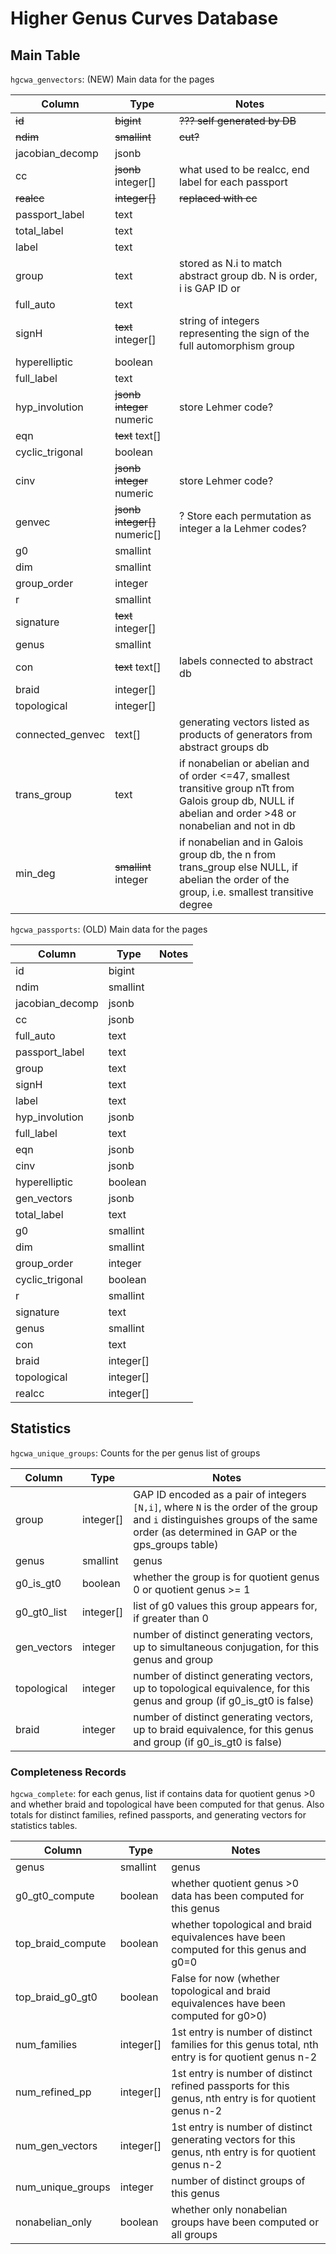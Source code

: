 # Higher Genus Curves Database



## Main Table

`hgcwa_genvectors`: (NEW) Main data for the pages

Column            | Type     | Notes
------------------|----------|------
~~id~~                | ~~bigint~~   | ~~??? self generated by DB~~
~~ndim~~              |~~smallint~~  |  ~~cut?~~
jacobian_decomp   | jsonb    |
cc                | ~~jsonb~~ integer[]    |  what used to be realcc, end label for each passport
~~realcc~~|~~integer[]~~|~~replaced with cc~~
passport_label|text|
total_label|text|
label|text|
group|text|  stored as N.i to match abstract group db.  N is order, i is GAP ID or 
full_auto|text|
signH|~~text~~ integer[]|string of integers representing the sign of the full automorphism group
hyperelliptic|boolean|
full_label|text|
hyp_involution|~~jsonb~~ ~~integer~~ numeric| store Lehmer code?
eqn|~~text~~ text[]|
cyclic_trigonal|boolean|
cinv|~~jsonb~~ ~~integer~~ numeric | store Lehmer code?
genvec|~~jsonb~~ ~~integer[]~~ numeric[] |  ?  Store each permutation as integer a la Lehmer codes?
g0|smallint|
dim|smallint|
group_order|integer|
r|smallint|
signature|~~text~~ integer[]|  
genus|smallint|
con|~~text~~ text[]|  labels connected to abstract db
braid|integer[]|
topological|integer[]|
connected_genvec|text[]|generating vectors listed as products of generators from abstract groups db
trans_group | text | if nonabelian or abelian and of order <=47, smallest transitive group nTt from Galois group db, NULL if abelian and order >48 or nonabelian and not in db
min_deg | ~~smallint~~ integer | if nonabelian and in Galois group db, the n from trans_group else NULL,  if abelian the order of the group, i.e. smallest transitive degree



`hgcwa_passports`: (OLD) Main data for the pages

Column            | Type     | Notes
------------------|----------|------
id                | bigint   |
ndim              |smallint  |
jacobian_decomp   | jsonb    |
cc                | jsonb    |
full_auto|text|
passport_label|text|
group|text|
signH|text|
label|text|
hyp_involution|jsonb|
full_label|text|
eqn|jsonb|
cinv|jsonb|
hyperelliptic|boolean|
gen_vectors|jsonb|
total_label|text|
g0|smallint|
dim|smallint|
group_order|integer|
cyclic_trigonal|boolean|
r|smallint|
signature|text|
genus|smallint|
con|text|
braid|integer[]|
topological|integer[]|
realcc|integer[]



## Statistics

`hgcwa_unique_groups`:  Counts for the per genus list of groups

Column            | Type     | Notes
------------------|----------|------
group             | integer[]| GAP ID encoded as a pair of integers `[N,i]`, where `N` is the order of the group and `i` distinguishes groups of the same order (as determined in GAP or the gps_groups table)
genus             | smallint | genus
g0_is_gt0         | boolean  | whether the group is for quotient genus 0 or quotient genus >= 1
g0_gt0_list       | integer[]| list of g0 values this group appears for, if greater than 0
gen_vectors       | integer  | number of distinct generating vectors, up to simultaneous conjugation, for this genus and group
topological       | integer  | number of distinct generating vectors, up to topological equivalence, for this genus and group (if g0_is_gt0 is false)
braid             | integer  | number of distinct generating vectors, up to braid equivalence, for this genus and group (if g0_is_gt0 is false)

 



### Completeness Records

`hgcwa_complete`:  for each genus, list if contains data for quotient genus >0  and whether braid and topological have been computed for that genus. Also totals for distinct families, refined passports, and generating vectors for statistics tables. 

Column            | Type     | Notes
------------------|----------|------
genus             | smallint | genus
g0_gt0_compute    | boolean  | whether quotient genus >0 data has been computed for this genus
top_braid_compute | boolean  | whether topological and braid equivalences have been computed for this genus and g0=0
top_braid_g0_gt0  | boolean  | False for now (whether topological and braid equivalences have been computed for g0>0)
num_families      | integer[]| 1st entry is number of distinct families for this genus total, nth entry is for quotient genus n-2
num_refined_pp    | integer[]| 1st entry is number of distinct refined passports for this genus, nth entry is for quotient genus n-2
num_gen_vectors   | integer[]| 1st entry is number of distinct generating vectors for this genus, nth entry is for quotient genus n-2
num_unique_groups | integer  | number of distinct groups of this genus 
nonabelian_only   | boolean  | whether only nonabelian groups have been computed or all groups

